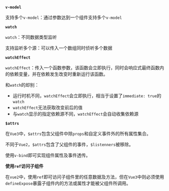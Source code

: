 **`v-model`**

支持多个`v-model`：通过参数达到一个组件支持多个`v-model`

**`watch`**

`watch`：不同数据类型监听

支持监听多个源：可以传入一个数组同时侦听多个数据

**`watchEffect`**

`watchEffect`：传入一个函数参数，该函数会立即执行，同时会响应式最终函数内的依赖变量，并在依赖发生改变时重新运行该函数。

和`watch`的却别：

- 运行时机不同，`watchEffect`会立即执行，相当于设置了`immediate: true`的`watch`
- `watchEffect`无法获取改变前后的值
- 与`watch`显示的指定依赖源不同，`watchEffect`会自动收集依赖源

**`$attrs`**

在`Vue3`中，`$attrs`包含父组件中除`props`和自定义事件外的所有属性集合。

不同于`Vue2`，`$attrs`包含了父组件的事件，`$listenners`被移除。

使用`v-bind`即可实现组件属性及事件透传。

**使用`ref`访问子组件**

在`vue2`中，使用`ref`即可访问子组件里的任意数据及方法，但在`Vue3`中则必须使用`defineExpose`暴露子组件内的方法或属性才能被父组件所调用。